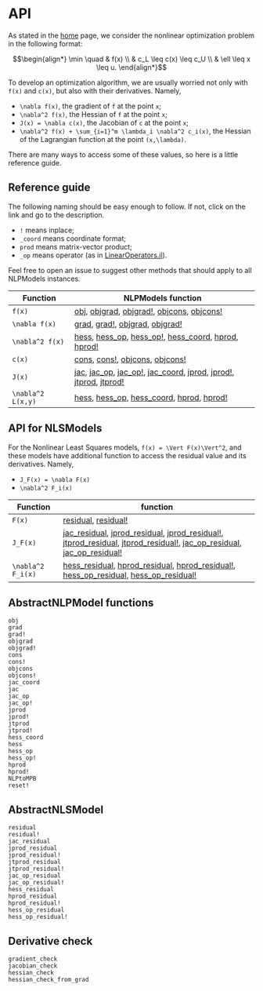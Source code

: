 # API

As stated in the [home](home) page, we consider the nonlinear optimization
problem in the following format:
```math
\begin{align*}
\min \quad & f(x) \\
& c_L \leq c(x) \leq c_U \\
& \ell \leq x \leq u.
\end{align*}
```
To develop an optimization algorithm, we are usually worried not only with
``f(x)`` and ``c(x)``, but also with their derivatives.
Namely,

- ``\nabla f(x)``, the gradient of ``f`` at the point ``x``;
- ``\nabla^2 f(x)``, the Hessian of ``f`` at the point ``x``;
- ``J(x) = \nabla c(x)``, the Jacobian of ``c`` at the point ``x``;
- ``\nabla^2 f(x) + \sum_{i=1}^m \lambda_i \nabla^2 c_i(x)``,
  the Hessian of the Lagrangian function at the point ``(x,\lambda)``.

There are many ways to access some of these values, so here is a little
reference guide.

## Reference guide

The following naming should be easy enough to follow.
If not, click on the link and go to the description.

- `!` means inplace;
- `_coord` means coordinate format;
- `prod` means matrix-vector product;
- `_op` means operator (as in [LinearOperators.jl](https://github.com/JuliaSmoothOptimizers/LinearOperators.jl)).

Feel free to open an issue to suggest other methods that should apply to all
NLPModels instances.

| Function          | NLPModels function                                                                                                                                                                                   |
|-------------------|-------------------------------------------|
| ``f(x)``            | [obj](api.html#NLPModels.obj), [objgrad](api.html#NLPModels.objgrad), [objgrad!](api.html#NLPModels.objgrad!), [objcons](api.html#NLPModels.objcons), [objcons!](api.html#NLPModels.objcons!) |
| ``\nabla f(x)``     | [grad](api.html#NLPModels.grad), [grad!](api.html#NLPModels.grad!), [objgrad](api.html#NLPModels.objgrad), [objgrad!](api.html#NLPModels.objgrad!) |
| ``\nabla^2 f(x)``   | [hess](api.html#NLPModels.hess), [hess_op](api.html#NLPModels.hess_op), [hess_op!](api.html#NLPModels.hess_op!), [hess_coord](api.html#NLPModels.hess_coord), [hprod](api.html#NLPModels.hprod), [hprod!](api.html#NLPModels.hprod!) |
| ``c(x)``            | [cons](api.html#NLPModels.cons), [cons!](api.html#NLPModels.cons!), [objcons](api.html#NLPModels.objcons), [objcons!](api.html#NLPModels.objcons!) |
| ``J(x)``            | [jac](api.html#NLPModels.jac), [jac_op](api.html#NLPModels.jac_op), [jac_op!](api.html#NLPModels.jac_op!), [jac_coord](api.html#NLPModels.jac_coord), [jprod](api.html#NLPModels.jprod), [jprod!](api.html#NLPModels.jprod!), [jtprod](api.html#NLPModels.jtprod), [jtprod!](api.html#NLPModels.jtprod!) |
| ``\nabla^2 L(x,y)`` | [hess](api.html#NLPModels.hess), [hess_op](api.html#NLPModels.hess_op), [hess_coord](api.html#NLPModels.hess_coord), [hprod](api.html#NLPModels.hprod), [hprod!](api.html#NLPModels.hprod!) |

## API for NLSModels

For the Nonlinear Least Squares models, ``f(x) = \Vert F(x)\Vert^2``,
and these models have additional function to access the residual value
and its derivatives. Namely,

- ``J_F(x) = \nabla F(x)``
- ``\nabla^2 F_i(x)``

| Function            | function |
|---------------------|---|
| ``F(x)``            | [residual](api.html#NLPModels.residual), [residual!](api.html#NLPModels.residual!) |
| ``J_F(x)``          | [jac_residual](api.html#NLPModels.jac_residual), [jprod_residual](api.html#NLPModels.jprod_residual), [jprod_residual!](api.html#NLPModels.jprod_residual!), [jtprod_residual](api.html#NLPModels.jtprod_residual), [jtprod_residual!](api.html#NLPModels.jtprod_residual!), [jac_op_residual](api.html#NLPModels.jac_op_residual), [jac_op_residual!](api.html#NLPModels.jac_op_residual!) |
| ``\nabla^2 F_i(x)`` | [hess_residual](api.html#NLPModels.hess_residual), [hprod_residual](api.html#NLPModels.hprod_residual), [hprod_residual!](api.html#NLPModels.hprod_residual!), [hess_op_residual](api.html#NLPModels.hess_op_residual), [hess_op_residual!](api.html#NLPModels.hess_op_residual!) |


## AbstractNLPModel functions

```@docs
obj
grad
grad!
objgrad
objgrad!
cons
cons!
objcons
objcons!
jac_coord
jac
jac_op
jac_op!
jprod
jprod!
jtprod
jtprod!
hess_coord
hess
hess_op
hess_op!
hprod
hprod!
NLPtoMPB
reset!
```

## AbstractNLSModel

```@docs
residual
residual!
jac_residual
jprod_residual
jprod_residual!
jtprod_residual
jtprod_residual!
jac_op_residual
jac_op_residual!
hess_residual
hprod_residual
hprod_residual!
hess_op_residual
hess_op_residual!
```

## Derivative check

```@docs
gradient_check
jacobian_check
hessian_check
hessian_check_from_grad
```
